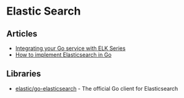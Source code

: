 # Elastic Search

## Articles
- [Integrating your Go service with ELK Series](https://pmihaylov.com/series-integrating-go-with-elk/)
- [How to implement Elasticsearch in Go](https://www.freecodecamp.org/news/go-elasticsearch/)

## Libraries
- [elastic/go-elasticsearch](https://github.com/elastic/go-elasticsearch) - The official Go client for Elasticsearch